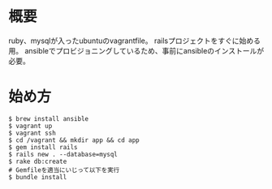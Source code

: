 # 概要
ruby、mysqlが入ったubuntuのvagrantfile。
railsプロジェクトをすぐに始める用。
ansibleでプロビジョニングしているため、事前にansibleのインストールが必要。

# 始め方

```
$ brew install ansible
$ vagrant up
$ vagrant ssh
$ cd /vagrant && mkdir app && cd app
$ gem install rails
$ rails new . --database=mysql
$ rake db:create
# Gemfileを適当にいじって以下を実行
$ bundle install
```
